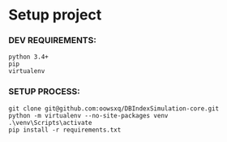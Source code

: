 # Setup project
### DEV REQUIREMENTS:
```
python 3.4+
pip
virtualenv
```
### SETUP PROCESS:
```
git clone git@github.com:oowsxq/DBIndexSimulation-core.git
python -m virtualenv --no-site-packages venv
.\venv\Scripts\activate
pip install -r requirements.txt
```